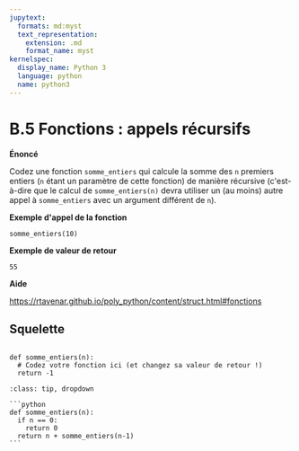 ```yaml
---
jupytext:
  formats: md:myst
  text_representation:
    extension: .md
    format_name: myst
kernelspec:
  display_name: Python 3
  language: python
  name: python3
---
```


# B.5 Fonctions : appels récursifs

**Énoncé**

Codez une fonction `somme_entiers` qui calcule la somme des `n` premiers entiers (`n` étant un paramètre de cette fonction) de manière récursive (c'est-à-dire que le calcul de `somme_entiers(n)` devra utiliser un (au moins) autre appel à `somme_entiers` avec un argument différent de `n`).

**Exemple d'appel de la fonction**

```
somme_entiers(10)
```

**Exemple de valeur de retour**

```
55
```

**Aide**

https://rtavenar.github.io/poly_python/content/struct.html#fonctions

## Squelette

```{code-cell} ipython3

def somme_entiers(n):
  # Codez votre fonction ici (et changez sa valeur de retour !)
  return -1
```

````{admonition} Cliquez ici pour voir la solution
:class: tip, dropdown

```python
def somme_entiers(n):
  if n == 0:
    return 0
  return n + somme_entiers(n-1)
```
````
